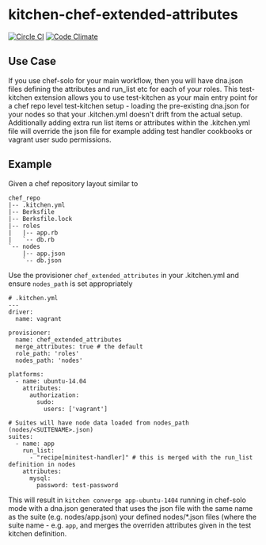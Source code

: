 # kitchen-chef-extended-attributes

[![Circle CI](https://circleci.com/gh/jeremyolliver/kitchen-chef-extended-attributes.svg?style=shield)](https://circleci.com/gh/jeremyolliver/kitchen-chef-extended-attributes)
[![Code Climate](https://codeclimate.com/github/jeremyolliver/kitchen-chef-extended-attributes/badges/gpa.svg)](https://codeclimate.com/github/jeremyolliver/kitchen-chef-extended-attributes)

## Use Case

If you use chef-solo for your main workflow, then you will have dna.json files defining the attributes and run_list etc for each of your roles. This test-kitchen extension allows you to use test-kitchen as your main entry point for a chef repo level test-kitchen setup - loading the pre-existing dna.json for your nodes so that your .kitchen.yml doesn't drift from the actual setup. Additionally adding extra run list items or attributes within the .kitchen.yml file will override the json file for example adding test handler cookbooks or vagrant user sudo permissions.

## Example

Given a chef repository layout similar to

    chef_repo
    |-- .kitchen.yml
    |-- Berksfile
    |-- Berksfile.lock
    |-- roles
    |   |-- app.rb
    |   `-- db.rb
    `-- nodes
        |-- app.json
        `-- db.json

Use the provisioner `chef_extended_attributes` in your .kitchen.yml and ensure `nodes_path` is set appropriately

    # .kitchen.yml
    ---
    driver:
      name: vagrant

    provisioner:
      name: chef_extended_attributes
      merge_attributes: true # the default
      role_path: 'roles'
      nodes_path: 'nodes'

    platforms:
      - name: ubuntu-14.04
        attributes:
          authorization:
            sudo:
              users: ['vagrant']

    # Suites will have node data loaded from nodes_path (nodes/<SUITENAME>.json)
    suites:
      - name: app
        run_list:
          - "recipe[minitest-handler]" # this is merged with the run_list definition in nodes
        attributes:
          mysql:
            password: test-password

This will result in `kitchen converge app-ubuntu-1404` running in chef-solo mode with a dna.json generated that uses the json file with the same name as the suite (e.g. nodes/app.json) your defined nodes/*.json files (where the suite name - e.g. `app`, and merges the overriden attributes given in the test kitchen definition.

